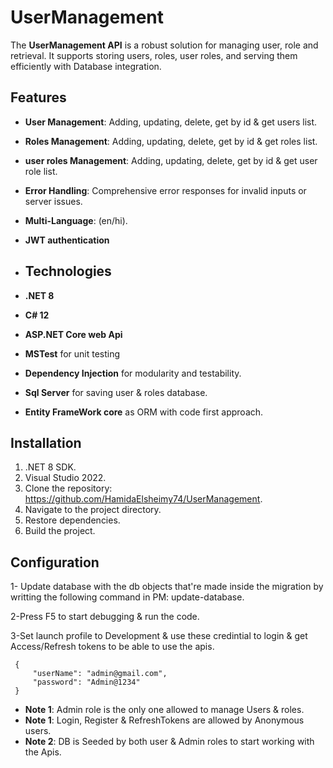 # UserManagement
The **UserManagement API** is a robust solution for managing user, role and retrieval. It supports storing users, roles, user roles, and serving them efficiently with Database integration.

## Features
- **User Management**: Adding, updating, delete, get by id & get users list.
- **Roles Management**: Adding, updating, delete, get by id & get roles list.
- **user roles Management**: Adding, updating, delete, get by id & get user role list.
- **Error Handling**: Comprehensive error responses for invalid inputs or server issues.
- **Multi-Language**: (en/hi).
- **JWT authentication**

- ## Technologies
- **.NET 8**
- **C# 12**
- **ASP.NET Core web Api**
- **MSTest** for unit testing
- **Dependency Injection** for modularity and testability.
- **Sql Server** for saving user & roles database.
- **Entity FrameWork core** as ORM with code first approach.

## Installation
1. .NET 8 SDK.
2.  Visual Studio 2022.
3.  Clone the repository: https://github.com/HamidaElsheimy74/UserManagement.
4.  Navigate to the project directory.
5.  Restore dependencies.
6.  Build the project.

 ## Configuration
1- Update database with the db objects that're made inside the migration by writting the following command in PM: update-database.

2-Press F5 to start debugging & run the code.

3-Set launch profile to Development & use these credintial to login & get Access/Refresh tokens to be able to use the apis.

	 {
		 "userName": "admin@gmail.com",
		 "password": "Admin@1234"
	 }
  
- **Note 1**: Admin role is the only one allowed to manage Users & roles.
- **Note 1**: Login, Register & RefreshTokens are allowed by Anonymous users.
- **Note 2**: DB is Seeded by both user & Admin roles to start working with the Apis.
 


